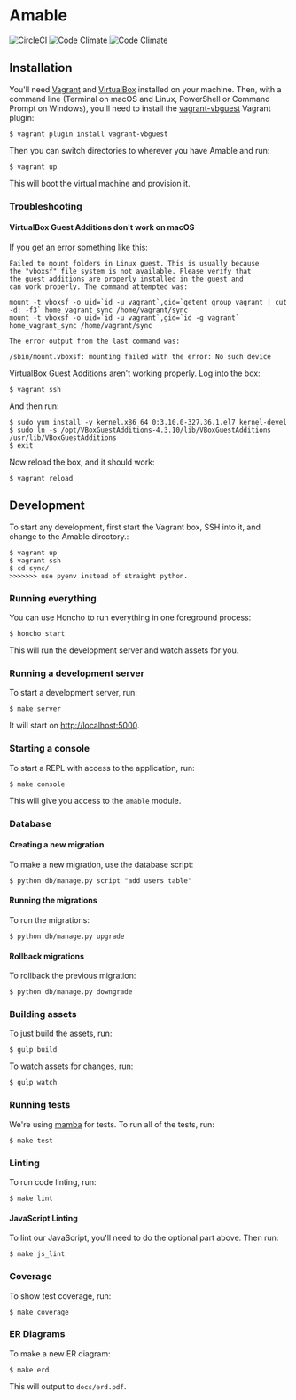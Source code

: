 # Amable

[![CircleCI](https://img.shields.io/circleci/project/notfreshmen/amable.svg?maxAge=2592000?style=flat-square)](https://circleci.com/gh/notfreshmen/amable) [![Code Climate](https://img.shields.io/codeclimate/github/notfreshmen/amable.svg?maxAge=2592000?style=flat-square)](https://codeclimate.com/github/notfreshmen/amable) [![Code Climate](https://img.shields.io/codeclimate/coverage/github/notfreshmen/amable.svg?maxAge=2592000?style=flat-square)](https://codeclimate.com/github/notfreshmen/amable/coverage)

## Installation

You'll need [Vagrant](https://www.vagrantup.com) and [VirtualBox](https://www.virtualbox.org/) installed on your machine. Then, with a command line (Terminal on macOS and Linux, PowerShell or Command Prompt on Windows), you'll need to install the [vagrant-vbguest](https://github.com/dotless-de/vagrant-vbguest) Vagrant plugin:

```
$ vagrant plugin install vagrant-vbguest
```

Then you can switch directories to wherever you have Amable and run:

```
$ vagrant up
```

This will boot the virtual machine and provision it.

### Troubleshooting

#### VirtualBox Guest Additions don't work on macOS

If you get an error something like this:

```
Failed to mount folders in Linux guest. This is usually because
the "vboxsf" file system is not available. Please verify that
the guest additions are properly installed in the guest and
can work properly. The command attempted was:

mount -t vboxsf -o uid=`id -u vagrant`,gid=`getent group vagrant | cut -d: -f3` home_vagrant_sync /home/vagrant/sync
mount -t vboxsf -o uid=`id -u vagrant`,gid=`id -g vagrant` home_vagrant_sync /home/vagrant/sync

The error output from the last command was:

/sbin/mount.vboxsf: mounting failed with the error: No such device
```

VirtualBox Guest Additions aren't working properly. Log into the box:

```
$ vagrant ssh
```

And then run:

```
$ sudo yum install -y kernel.x86_64 0:3.10.0-327.36.1.el7 kernel-devel
$ sudo ln -s /opt/VBoxGuestAdditions-4.3.10/lib/VBoxGuestAdditions /usr/lib/VBoxGuestAdditions
$ exit
```

Now reload the box, and it should work:

```
$ vagrant reload
```

## Development

To start any development, first start the Vagrant box, SSH into it, and change to the Amable directory.:

```
$ vagrant up
$ vagrant ssh
$ cd sync/
>>>>>>> use pyenv instead of straight python.
```

### Running everything

You can use Honcho to run everything in one foreground process:

```
$ honcho start
```

This will run the development server and watch assets for you.

### Running a development server

To start a development server, run:

```
$ make server
```

It will start on [http://localhost:5000](http://localhost:5000).

### Starting a console

To start a REPL with access to the application, run:

```
$ make console
```

This will give you access to the `amable` module.

### Database

#### Creating a new migration

To make a new migration, use the database script:

```
$ python db/manage.py script "add users table"
```

#### Running the migrations

To run the migrations:

```
$ python db/manage.py upgrade
```

#### Rollback migrations

To rollback the previous migration:

```
$ python db/manage.py downgrade
```

### Building assets

To just build the assets, run:

```
$ gulp build
```

To watch assets for changes, run:

```
$ gulp watch
```

### Running tests

We're using [mamba](https://github.com/nestorsalceda/mamba) for tests. To run all of the tests, run:

```
$ make test
```

### Linting

To run code linting, run:

```
$ make lint
```

#### JavaScript Linting

To lint our JavaScript, you'll need to do the optional part above. Then run:

```
$ make js_lint
```

### Coverage

To show test coverage, run:

```
$ make coverage
```
### ER Diagrams

To make a new ER diagram:

```
$ make erd
```

This will output to `docs/erd.pdf`.
